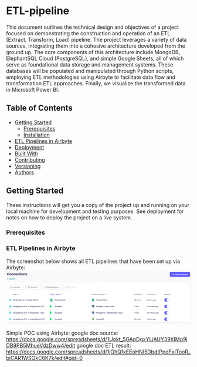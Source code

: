 # ETL-pipeline

This document outlines the technical design and objectives of a project focused on demonstrating the construction and operation of an ETL (Extract, Transform, Load) pipeline. The project leverages a variety of data sources, integrating them into a cohesive architecture developed from the ground up. The core components of this architecture include MongoDB, ElephantSQL Cloud (PostgreSQL), and simple Google Sheets, all of which serve as foundational data storage and management systems. These databases will be populated and manipulated through Python scripts, employing ETL methodologies using Airbyte to facilitate data flow and transformation ETL approaches. Finally, we visualize the transformed data in Microsoft Power BI.

## Table of Contents
- [Getting Started](#getting-started)
  - [Prerequisites](#prerequisites)
  - [Installation](#installation)
- [ETL Pipelines in Airbyte](#etl-pipelines-in-airbyte)
- [Deployment](#deployment)
- [Built With](#built-with)
- [Contributing](#contributing)
- [Versioning](#versioning)
- [Authors](#authors)

## Getting Started

These instructions will get you a copy of the project up and running on your local machine for development and testing purposes. See deployment for notes on how to deploy the project on a live system.

### Prerequisites

### ETL Pipelines in Airbyte

The screenshot below shows all ETL pipelines that have been set up via Airbyte:
![Example Image](resources/ETL-Airbyte.png)

Simple POC using Airbyte:
google doc source: https://docs.google.com/spreadsheets/d/1Uokt_5GApDgxYLjAUY39XIMq9jDB9PB5MhueVdzDww4/edit
google doc ETL result: https://docs.google.com/spreadsheets/d/1jOhQfxEEoHNI5DbdtPpdFxITooR_biCAR1WSQkC6K7k/edit#gid=0
